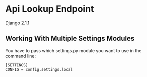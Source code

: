 # Api Lookup Endpoint

Django 2.1.1

## Working With Multiple Settings Modules

You have to pass which settings.py module you want to use in the command line:
```
[SETTINGS]
CONFIG = config.settings.local
```